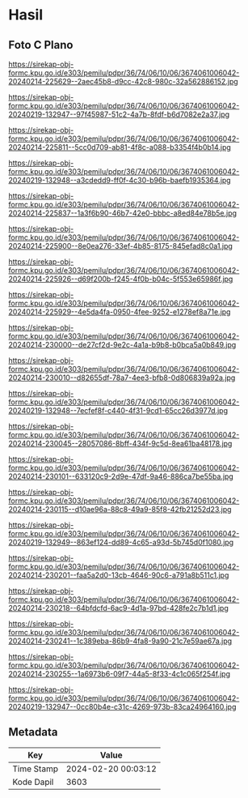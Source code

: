 # Hasil

## Foto C Plano

https://sirekap-obj-formc.kpu.go.id/e303/pemilu/pdpr/36/74/06/10/06/3674061006042-20240214-225629--2aec45b8-d9cc-42c8-980c-32a562886152.jpg

https://sirekap-obj-formc.kpu.go.id/e303/pemilu/pdpr/36/74/06/10/06/3674061006042-20240219-132947--97f45987-51c2-4a7b-8fdf-b6d7082e2a37.jpg

https://sirekap-obj-formc.kpu.go.id/e303/pemilu/pdpr/36/74/06/10/06/3674061006042-20240214-225811--5cc0d709-ab81-4f8c-a088-b3354f4b0b14.jpg

https://sirekap-obj-formc.kpu.go.id/e303/pemilu/pdpr/36/74/06/10/06/3674061006042-20240219-132948--a3cdedd9-ff0f-4c30-b96b-baefb1935364.jpg

https://sirekap-obj-formc.kpu.go.id/e303/pemilu/pdpr/36/74/06/10/06/3674061006042-20240214-225837--1a3f6b90-46b7-42e0-bbbc-a8ed84e78b5e.jpg

https://sirekap-obj-formc.kpu.go.id/e303/pemilu/pdpr/36/74/06/10/06/3674061006042-20240214-225900--8e0ea276-33ef-4b85-8175-845efad8c0a1.jpg

https://sirekap-obj-formc.kpu.go.id/e303/pemilu/pdpr/36/74/06/10/06/3674061006042-20240214-225926--d69f200b-f245-4f0b-b04c-5f553e65986f.jpg

https://sirekap-obj-formc.kpu.go.id/e303/pemilu/pdpr/36/74/06/10/06/3674061006042-20240214-225929--4e5da4fa-0950-4fee-9252-e1278ef8a71e.jpg

https://sirekap-obj-formc.kpu.go.id/e303/pemilu/pdpr/36/74/06/10/06/3674061006042-20240214-230000--de27cf2d-9e2c-4a1a-b9b8-b0bca5a0b849.jpg

https://sirekap-obj-formc.kpu.go.id/e303/pemilu/pdpr/36/74/06/10/06/3674061006042-20240214-230010--d82655df-78a7-4ee3-bfb8-0d806839a92a.jpg

https://sirekap-obj-formc.kpu.go.id/e303/pemilu/pdpr/36/74/06/10/06/3674061006042-20240219-132948--7ecfef8f-c440-4f31-9cd1-65cc26d3977d.jpg

https://sirekap-obj-formc.kpu.go.id/e303/pemilu/pdpr/36/74/06/10/06/3674061006042-20240214-230045--28057086-8bff-434f-9c5d-8ea61ba48178.jpg

https://sirekap-obj-formc.kpu.go.id/e303/pemilu/pdpr/36/74/06/10/06/3674061006042-20240214-230101--633120c9-2d9e-47df-9a46-886ca7be55ba.jpg

https://sirekap-obj-formc.kpu.go.id/e303/pemilu/pdpr/36/74/06/10/06/3674061006042-20240214-230115--d10ae96a-88c8-49a9-85f8-42fb21252d23.jpg

https://sirekap-obj-formc.kpu.go.id/e303/pemilu/pdpr/36/74/06/10/06/3674061006042-20240219-132949--863ef124-dd89-4c65-a93d-5b745d0f1080.jpg

https://sirekap-obj-formc.kpu.go.id/e303/pemilu/pdpr/36/74/06/10/06/3674061006042-20240214-230201--faa5a2d0-13cb-4646-90c6-a791a8b511c1.jpg

https://sirekap-obj-formc.kpu.go.id/e303/pemilu/pdpr/36/74/06/10/06/3674061006042-20240214-230218--64bfdcfd-6ac9-4d1a-97bd-428fe2c7b1d1.jpg

https://sirekap-obj-formc.kpu.go.id/e303/pemilu/pdpr/36/74/06/10/06/3674061006042-20240214-230241--1c389eba-86b9-4fa8-9a90-21c7e59ae67a.jpg

https://sirekap-obj-formc.kpu.go.id/e303/pemilu/pdpr/36/74/06/10/06/3674061006042-20240214-230255--1a6973b6-09f7-44a5-8f33-4c1c065f254f.jpg

https://sirekap-obj-formc.kpu.go.id/e303/pemilu/pdpr/36/74/06/10/06/3674061006042-20240219-132947--0cc80b4e-c31c-4269-973b-83ca24964160.jpg


## Metadata

| Key        | Value               |
| ---------- | ------------------- |
| Time Stamp | 2024-02-20 00:03:12 |
| Kode Dapil | 3603                |



